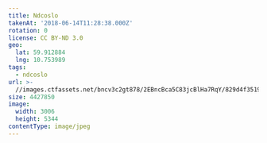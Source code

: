 ```yaml
---
title: Ndcoslo
takenAt: '2018-06-14T11:28:38.000Z'
rotation: 0
license: CC BY-ND 3.0
geo:
  lat: 59.912884
  lng: 10.753989
tags:
  - ndcoslo
url: >-
  //images.ctfassets.net/bncv3c2gt878/2EBncBca5C83jcBlHa7RqY/829d4f3519158313b74eb33a5773ba7f/ndcoslo_42100817774_o
size: 4427850
image:
  width: 3006
  height: 5344
contentType: image/jpeg
---
```


